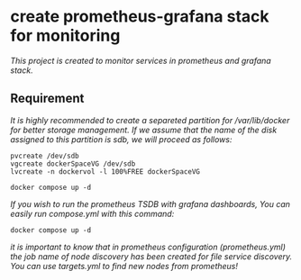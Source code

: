 # create prometheus-grafana stack for monitoring
*This project is created to monitor services in prometheus and grafana stack.*

## Requirement
*It is highly recommended to create a separeted partition for /var/lib/docker for better storage management.*
*If we assume that the name of the disk assigned to this partition is sdb, we will proceed as follows:*
```
pvcreate /dev/sdb
vgcreate dockerSpaceVG /dev/sdb
lvcreate -n dockervol -l 100%FREE dockerSpaceVG
```

```
docker compose up -d
```

*If you wish to run the prometheus TSDB with grafana dashboards, You can easily run compose.yml with this command:*

```
docker compose up -d
```
*it is important to know that in prometheus configuration (prometheus.yml) the job name of node discovery has been created for file service discovery. You can use targets.yml to find new nodes from prometheus!*
